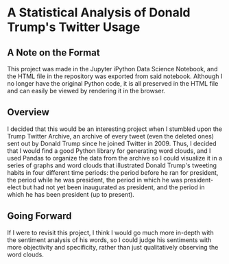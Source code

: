 # A Statistical Analysis of Donald Trump's Twitter Usage

## A Note on the Format
This project was made in the Jupyter iPython Data Science Notebook, and the HTML file in the repository was exported from said notebook. Although I no longer have the original Python code, it is all preserved in the HTML file and can easily be viewed by rendering it in the browser.

## Overview
I decided that this would be an interesting project when I stumbled upon the Trump Twitter Archive, an archive of every tweet (even the deleted ones) sent out by Donald Trump since he joined Twitter in 2009. Thus, I decided that I would find a good Python library for generating word clouds, and I used Pandas to organize the data from the archive so I could visualize it in a series of graphs and word clouds that illustrated Donald Trump's tweeting habits in four different time periods: the period before he ran for president, the period while he was president, the period in which he was president-elect but had not yet been inaugurated as president, and the period in which he has been president (up to present).

## Going Forward
If I were to revisit this project, I think I would go much more in-depth with the sentiment analysis of his words, so I could judge his sentiments with more objectivity and specificity, rather than just qualitatively observing the word clouds. 
